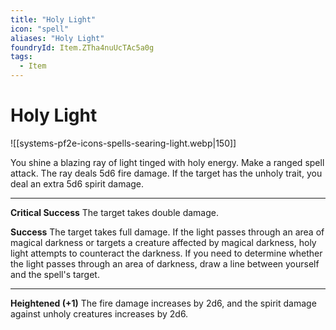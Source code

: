 ```yaml
---
title: "Holy Light"
icon: "spell"
aliases: "Holy Light"
foundryId: Item.ZTha4nuUcTAc5a0g
tags:
  - Item
---
```


# Holy Light
![[systems-pf2e-icons-spells-searing-light.webp|150]]

You shine a blazing ray of light tinged with holy energy. Make a ranged spell attack. The ray deals 5d6 fire damage. If the target has the unholy trait, you deal an extra 5d6 spirit damage.

* * *

**Critical Success** The target takes double damage.

**Success** The target takes full damage. If the light passes through an area of magical darkness or targets a creature affected by magical darkness, holy light attempts to counteract the darkness. If you need to determine whether the light passes through an area of darkness, draw a line between yourself and the spell's target.

* * *

**Heightened (+1)** The fire damage increases by 2d6, and the spirit damage against unholy creatures increases by 2d6.
